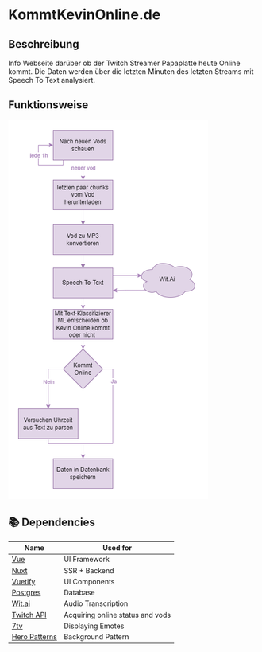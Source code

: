 # KommtKevinOnline.de
## Beschreibung
Info Webseite darüber ob der Twitch Streamer Papaplatte heute Online kommt. Die Daten werden über die letzten Minuten des letzten Streams mit Speech To Text analysiert.

## Funktionsweise
![Application Flow](public/flow.png)

## 📚 Dependencies
| Name                                          | Used for                          |
|-----------------------------------------------|-----------------------------------|
| [Vue](https://vuejs.org)                      | UI Framework                      |
| [Nuxt](https://nuxt.com/)                     | SSR + Backend                     |
| [Vuetify](https://vuetifyjs.com/)             | UI Components                     |
| [Postgres](https://www.postgresql.org/)       | Database                          |
| [Wit.ai](https://wit.ai/)                     | Audio Transcription               |
| [Twitch API](https://dev.twitch.tv/docs/api/) | Acquiring online status and vods  |
| [7tv](https://7tv.app/)                       | Displaying Emotes                 |
| [Hero Patterns](https://heropatterns.com/)    | Background Pattern                |
